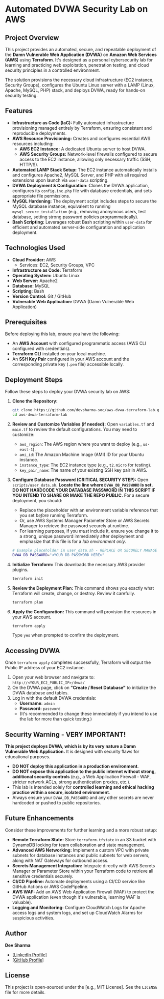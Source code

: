 # Automated DVWA Security Lab on AWS

## Project Overview

This project provides an automated, secure, and repeatable deployment of the **Damn Vulnerable Web Application (DVWA)** on **Amazon Web Services (AWS)** using **Terraform**. It's designed as a personal cybersecurity lab for learning and practicing web exploitation, penetration testing, and cloud security principles in a controlled environment.

The solution provisions the necessary cloud infrastructure (EC2 instance, Security Groups), configures the Ubuntu Linux server with a LAMP (Linux, Apache, MySQL, PHP) stack, and deploys DVWA, ready for hands-on security testing.

## Features

* **Infrastructure as Code (IaC):** Fully automated infrastructure provisioning managed entirely by Terraform, ensuring consistent and reproducible deployments.
* **AWS Resource Provisioning:** Creates and configures essential AWS resources including:
    * **AWS EC2 Instance:** A dedicated Ubuntu server to host DVWA.
    * **AWS Security Groups:** Network-level firewalls configured to secure access to the EC2 instance, allowing only necessary traffic (SSH, HTTP/S).
* **Automated LAMP Stack Setup:** The EC2 instance automatically installs and configures Apache2, MySQL Server, and PHP with all required extensions upon launch via `user-data` scripting.
* **DVWA Deployment & Configuration:** Clones the DVWA application, configures its `config.inc.php` file with database credentials, and sets appropriate file permissions.
* **MySQL Hardening:** The deployment script includes steps to secure the MySQL database instance, equivalent to running `mysql_secure_installation` (e.g., removing anonymous users, test database, setting strong password policies programmatically).
* **Bash Scripting:** Leverages robust Bash scripting within `user-data` for efficient and automated server-side configuration and application deployment.

## Technologies Used

* **Cloud Provider:** AWS
    * Services: EC2, Security Groups, VPC
* **Infrastructure as Code:** Terraform
* **Operating System:** Ubuntu Linux
* **Web Server:** Apache2
* **Database:** MySQL
* **Scripting:** Bash
* **Version Control:** Git / GitHub
* **Vulnerable Web Application:** DVWA (Damn Vulnerable Web Application)

## Prerequisites

Before deploying this lab, ensure you have the following:

* An **AWS Account** with configured programmatic access (AWS CLI configured with credentials).
* **Terraform CLI** installed on your local machine.
* An **SSH Key Pair** configured in your AWS account and the corresponding private key (`.pem` file) accessible locally.

## Deployment Steps

Follow these steps to deploy your DVWA security lab on AWS:

1.  **Clone the Repository:**
    ```bash
    git clone https://github.com/devsharma-soc/aws-dvwa-terraform-lab.git
    cd aws-dvwa-terraform-lab
    ```

2.  **Review and Customize Variables (if needed):**
    Open `variables.tf` and `main.tf` to review the default configurations. You may need to customize:
    * `aws_region`: The AWS region where you want to deploy (e.g., `us-east-1`).
    * `ami_id`: The Amazon Machine Image (AMI) ID for your Ubuntu instance.
    * `instance_type`: The EC2 instance type (e.g., `t2.micro` for testing).
    * `key_pair_name`: The name of your existing SSH key pair in AWS.

3.  **Configure Database Password (CRITICAL SECURITY STEP):**
    Open `scripts/user_data.sh`. **Locate the line where `DVWA_DB_PASSWORD` is set.**
    **DO NOT HARDCODE YOUR DATABASE PASSWORD IN THIS SCRIPT IF YOU INTEND TO SHARE OR MAKE THE REPO PUBLIC.**
    For a secure deployment, you should:
    * Replace the placeholder with an environment variable reference that you set *before* running Terraform.
    * Or, use AWS Systems Manager Parameter Store or AWS Secrets Manager to retrieve the password securely at runtime.
    * For learning purposes, if you *must* include it, ensure you change it to a strong, unique password immediately after deployment and emphasize that this file is for a *lab environment only*.

    ```bash
    # Example placeholder in user_data.sh - REPLACE OR SECURELY MANAGE THIS!
    DVWA_DB_PASSWORD="<YOUR_DB_PASSWORD_HERE>"
    ```

4.  **Initialize Terraform:**
    This downloads the necessary AWS provider plugins.
    ```bash
    terraform init
    ```

5.  **Review the Deployment Plan:**
    This command shows you exactly what Terraform will create, change, or destroy. Review it carefully.
    ```bash
    terraform plan
    ```

6.  **Apply the Configuration:**
    This command will provision the resources in your AWS account.
    ```bash
    terraform apply
    ```
    Type `yes` when prompted to confirm the deployment.

## Accessing DVWA

Once `terraform apply` completes successfully, Terraform will output the Public IP address of your EC2 instance.

1.  Open your web browser and navigate to:
    `http://<YOUR_EC2_PUBLIC_IP>/dvwa/`
2.  On the DVWA page, click on **"Create / Reset Database"** to initialize the DVWA database and tables.
3.  Log in with the default DVWA credentials:
    * **Username:** `admin`
    * **Password:** `password`
    * (It's recommended to change these immediately if you intend to use the lab for more than quick testing.)

## Security Warning - VERY IMPORTANT!

**This project deploys DVWA, which is by its very nature a Damn Vulnerable Web Application.** It is designed with security flaws for educational purposes.

* **DO NOT deploy this application in a production environment.**
* **DO NOT expose this application to the public internet without strong, additional security controls** (e.g., a Web Application Firewall - WAF, stricter network ACLs, strong authentication proxies, etc.).
* This lab is intended solely for **controlled learning and ethical hacking practice within a secure, isolated environment**.
* Always ensure your `DVWA_DB_PASSWORD` and any other secrets are never hardcoded or pushed to public repositories.

## Future Enhancements

Consider these improvements for further learning and a more robust setup:

* **Remote Terraform State:** Store `terraform.tfstate` in an S3 bucket with DynamoDB locking for team collaboration and state management.
* **Advanced AWS Networking:** Implement a custom VPC with private subnets for database instances and public subnets for web servers, along with NAT Gateways for outbound access.
* **Secrets Management Integration:** Integrate directly with AWS Secrets Manager or Parameter Store within your Terraform code to retrieve all sensitive credentials securely.
* **CI/CD Pipeline:** Automate deployments using a CI/CD service like GitHub Actions or AWS CodePipeline.
* **AWS WAF:** Add an AWS Web Application Firewall (WAF) to protect the DVWA application (even though it's vulnerable, learning WAF is valuable).
* **Logging and Monitoring:** Configure CloudWatch Logs for Apache access logs and system logs, and set up CloudWatch Alarms for suspicious activities.

## Author

**Dev Sharma**
* [\[LinkedIn Profile\]](https://www.linkedin.com/in/devsharma-soc/)
* [\[GitHub Profile\]](https://github.com/devsharma-soc)

## License

This project is open-sourced under the [e.g., MIT License]. See the `LICENSE` file for more details.